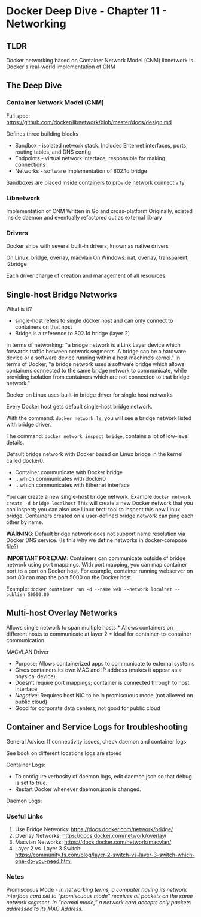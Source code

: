 # Docker Deep Dive - Chapter 11 - Networking

## TLDR

Docker networking based on Container Network Model (CNM)
libnetwork is Docker's real-world implementation of CNM

## The Deep Dive

### Container Network Model (CNM)

Full spec: https://github.com/docker/libnetwork/blob/master/docs/design.md

Defines three building blocks

* Sandbox - isolated network stack.  Includes Ehternet interfaces, ports, routing tables, and DNS config
* Endpoints - virtual network interface; responsible for making connections
* Networks - software implementation of 802.1d bridge

Sandboxes are placed inside containers to provide network connectivity

### Libnetwork

Implementation of CNM
Written in Go and cross-platform
Originally, existed inside daemon and eventually refactored out as external library

### Drivers

Docker ships with several built-in drivers, known as native drivers 

On Linux: bridge, overlay, macvlan
On Windows: nat, overlay, transparent, l2bridge

Each driver charge of creation and management of all resources.

## Single-host Bridge Networks

What is it?
* single-host refers to single docker host and can only connect to containers on that host
* Bridge is a reference to 802.1d bridge (layer 2)

In terms of networking:  "a bridge network is a Link Layer device which forwards traffic between network segments. A bridge can be a hardware device or a software device running within a host machine’s kernel."
In terms of Docker, "a bridge network uses a software bridge which allows containers 
connected to the same bridge network to communicate, while providing isolation from 
containers which are not connected to that bridge network."

Docker on Linux uses built-in bridge driver for single host networks

Every Docker host gets default single-host bridge network.

With the command: `docker network ls`, you will see a bridge network listed with bridge driver.

The command: `docker network inspect bridge`, contains a lot of low-level details.

Default bridge network with Docker based on Linux bridge in the kernel called docker0.
* Container communicate with Docker bridge
* ...which communicates with docker0
* ...which communicates with Ethernet interface

You can create a new single-host bridge network.  Example `docker network create -d bridge localhost`
This will create a new Docker network that you can inspect; you can also use Linux brctl tool to inspect this new Linux bridge.
Containers created on a user-defined bridge network can ping each other by name.

**WARNING**:  Default bridge network does not support name resolution via Docker DNS service. 
(Is this why we define networks in docker-compose file?)

**IMPORTANT FOR EXAM**: Containers can communicate outside of bridge network using port mappings.
With port mapping, you can map container port to a port on Docker host.  For example, container running
webserver on port 80 can map the port 5000 on the Docker host.  

Example: `docker container run -d --name web --network localnet --publish 50000:80`

## Multi-host Overlay Networks

Allows single network to span multiple hosts
    * Allows containers on different hosts to communicate at layer 2
    * Ideal for container-to-container communication
    
 MACVLAN Driver
   * Purpose:  Allows containerized apps to communicate to external systems
   * Gives containers its own MAC and IP address (makes it appear as a physical device)
   * Doesn't require port mappings; container is connected through to host interface
   * *Negative*: Requires host NIC to be in promiscuous mode (not allowed on public cloud)
   * Good for corporate data centers; not good for public cloud
   
## Container and Service Logs for troubleshooting

General Advice: If connectivity issues, check daemon and container logs

See book on different locations logs are stored

Container Logs:
* To configure verbosity of daemon logs, edit daemon.json so that debug is set to true.  
* Restart Docker whenever daemon.json is changed.

Daemon Logs:


### Useful Links

1) Use Bridge Networks: https://docs.docker.com/network/bridge/
2) Overlay Networks: https://docs.docker.com/network/overlay/
3) Macvlan Networks: https://docs.docker.com/network/macvlan/
4) Layer 2 vs. Layer 3 Switch:  
https://community.fs.com/blog/layer-2-switch-vs-layer-3-switch-which-one-do-you-need.html

### Notes

Promiscuous Mode - _In networking terms, a computer having its network interface card set 
to “promiscuous mode” receives all packets on the same network segment. In “normal mode,” 
a network card accepts only packets addressed to its MAC Address._